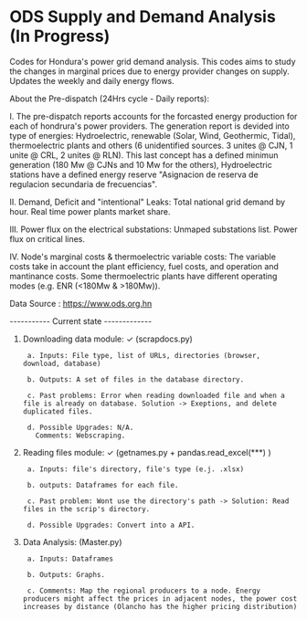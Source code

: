 # ODS Supply and Demand Analysis (In Progress)
Codes for Hondura's power grid demand analysis. This codes aims to study the changes in marginal prices due to energy provider changes on supply. Updates the weekly and daily energy flows.

About the Pre-dispatch (24Hrs cycle - Daily reports): 

I. The pre-dispatch reports accounts for the forcasted energy production for each of hondrura's power providers. The generation report is devided into type of energies: Hydroelectric, renewable (Solar, Wind, Geothermic, Tidal), thermoelectric plants and others (6 unidentified sources. 3 unites @ CJN, 1 unite @ CRL, 2 unites @ RLN). This last concept has a defined minimun generation (180 Mw @ CJNs and 10 Mw for the others), Hydroelectric stations have a defined energy reserve "Asignacion de reserva de regulacion secundaria de frecuencias". 

II. Demand, Deficit and "intentional" Leaks: Total national grid demand by hour. Real time power plants market share.

III. Power flux on the electrical substations: Unmaped substations list. Power flux on critical lines.

IV. Node's marginal costs & thermoelectric variable costs: The variable costs take in account the plant efficiency, fuel costs, and operation and mantinance costs. Some thermoelectric plants have different operating modes (e.g. ENR (<180Mw & >180Mw)). 

Data Source : https://www.ods.org.hn


----------- Current state -------------

1. Downloading data module: ✓ (scrapdocs.py)

        a. Inputs: File type, list of URLs, directories (browser, download, database)

        b. Outputs: A set of files in the database directory.

        c. Past problems: Error when reading downloaded file and when a file is already on database. Solution -> Exeptions, and delete duplicated files.

        d. Possible Upgrades: N/A.
          Comments: Webscraping.


2. Reading files module: ✓ (getnames.py + pandas.read_excel(***) )

        a. Inputs: file's directory, file's type (e.j. .xlsx)

        b. outputs: Dataframes for each file.

        c. Past problem: Wont use the directory's path -> Solution: Read files in the scrip's directory.

        d. Possible Upgrades: Convert into a API.


3. Data Analysis: (Master.py)

        a. Inputs: Dataframes

        b. Outputs: Graphs.

        c. Comments: Map the regional producers to a node. Energy producers might affect the prices in adjacent nodes, the power cost increases by distance (Olancho has the higher pricing distribution)    
